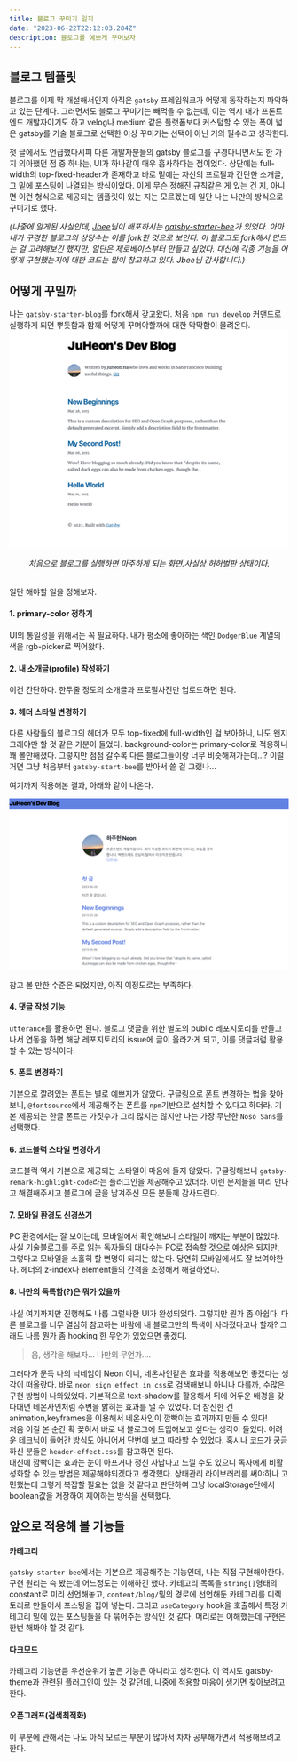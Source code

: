```yaml
---
title: 블로그 꾸미기 일지
date: "2023-06-22T22:12:03.284Z"
description: 블로그를 예쁘게 꾸며보자
---
```


## 블로그 템플릿

블로그를 이제 막 개설해서인지 아직은 `gatsby` 프레임워크가 어떻게 동작하는지 파악하고 있는 단계다. 그러면서도 블로그 꾸미기는 빼먹을 수 없는데, 이는 역시 내가 프론트엔드 개발자이기도 하고 velog나 medium 같은 플랫폼보다 커스텀할 수 있는 폭이 넓은 gatsby를 기술 블로그로 선택한 이상 꾸미기는 선택이 아닌 거의 필수라고 생각한다.

첫 글에서도 언급했다시피 다른 개발자분들의 gatsby 블로그를 구경다니면서도 한 가지 의아했던 점 중 하나는, UI가 하나같이 매우 흡사하다는 점이었다. 상단에는 full-width의 top-fixed-header가 존재하고 바로 밑에는 자신의 프로필과 간단한 소개글, 그 밑에 포스팅이 나열되는 방식이었다. 이게 무슨 정해진 규칙같은 게 있는 건 지, 아니면 이런 형식으로 제공되는 템플릿이 있는 지는 모르겠는데 일단 나는 나만의 방식으로 꾸미기로 했다.

_(나중에 알게된 사실인데, [Jbee](https://jbee.io)님이 배포하시는 [gatsby-starter-bee](https://github.com/JaeYeopHan/gatsby-starter-bee)가 있었다. 아마 내가 구경한 블로그의 상당수는 이를 fork한 것으로 보인다. 이 블로그도 fork해서 만드는 걸 고려해보긴 했지만, 일단은 제로베이스부터 만들고 싶었다. 대신에 각종 기능을 어떻게 구현했는지에 대한 코드는 많이 참고하고 있다. Jbee님 감사합니다.)_

## 어떻게 꾸밀까

나는 `gatsby-starter-blog`를 fork해서 갖고왔다. 처음 `npm run develop` 커맨드로 실행하게 되면 뿌듯함과 함께 어떻게 꾸며야할까에 대한 막막함이 몰려온다.
![첫 상태](./blog-history-1.png)

<div align=center>
<em>
처음으로 블로그를 실행하면 마주하게 되는 화면.사실상 허허벌판 상태이다.
</em>
</div>
<br />

일단 해야할 일을 정해보자.

#### 1. primary-color 정하기

UI의 통일성을 위해서는 꼭 필요하다. 내가 평소에 좋아하는 색인 `DodgerBlue` 계열의 색을 rgb-picker로 찍어왔다.

#### 2. 내 소개글(profile) 작성하기

이건 간단하다. 한두줄 정도의 소개글과 프로필사진만 업로드하면 된다.

#### 3. 헤더 스타일 변경하기

다른 사람들의 블로그의 헤더가 모두 top-fixed에 full-width인 걸 보아하니, 나도 왠지 그래야만 할 것 같은 기분이 들었다. background-color는 primary-color로 적용하니 꽤 볼만해졌다. 그렇지만 점점 갈수록 다른 블로그들이랑 너무 비슷해져가는데...? 이럴거면 그냥 처음부터 `gatsby-start-bee`를 받아서 쓸 걸 그랬나...

여기까지 적용해본 결과, 아래와 같이 나온다.

![두 번째 상태](./blog-history-2.png)

참고 볼 만한 수준은 되었지만, 아직 이정도로는 부족하다.

#### 4. 댓글 작성 기능

`utterance`를 활용하면 된다. 블로그 댓글을 위한 별도의 public 레포지토리를 만들고나서 연동을 하면 해당 레포지토리의 issue에 글이 올라가게 되고, 이를 댓글처럼 활용할 수 있는 방식이다.

#### 5. 폰트 변경하기

기본으로 깔려있는 폰트는 별로 예쁘지가 않았다. 구글링으로 폰트 변경하는 법을 찾아보니, `@fontsource`에서 제공해주는 폰트를 `npm`기반으로 설치할 수 있다고 하더라. 기본 제공되는 한글 폰트는 가짓수가 그리 많지는 않지만 나는 가장 무난한 `Noso Sans`를 선택했다.

#### 6. 코드블럭 스타일 변경하기

코드블럭 역시 기본으로 제공되는 스타일이 마음에 들지 않았다. 구글링해보니 `gatsby-remark-highlight-code`라는 플러그인을 제공해주고 있더라. 이런 문제들을 미리 만나고 해결해주시고 블로그에 글을 남겨주신 모든 분들께 감사드린다.

#### 7. 모바일 환경도 신경쓰기

PC 환경에서는 잘 보이는데, 모바일에서 확인해보니 스타일이 깨지는 부분이 많았다. 사실 기술블로그를 주로 읽는 독자들의 대다수는 PC로 접속할 것으로 예상은 되지만, 그렇다고 모바일을 소홀히 할 변명이 되지는 않는다. 당연히 모바일에서도 잘 보여야한다. 헤더의 z-index나 element들의 간격을 조정해서 해결하였다.

#### 8. 나만의 독특함(?)은 뭐가 있을까

사실 여기까지만 진행해도 나름 그럴싸한 UI가 완성되었다. 그렇지만 뭔가 좀 아쉽다. 다른 블로그를 너무 열심히 참고하는 바람에 내 블로그만의 특색이 사라졌다고나 할까? 그래도 나름 뭔가 좀 hooking 한 무언가 있었으면 좋겠다.

> 음, 생각을 해보자... 나만의 무언가....

그러다가 문득 나의 닉네임이 Neon 이니, 네온사인같은 효과를 적용해보면 좋겠다는 생각이 떠올랐다. 바로 `neon sign effect in css`로 검색해보니 아니나 다를까, 수많은 구현 방법이 나와있었다. 기본적으로 text-shadow를 활용해서 뒤에 어두운 배경을 갖다대면 네온사인처럼 주변을 밝히는 효과를 낼 수 있었다. 더 참신한 건 animation,keyframes을 이용해서 네온사인이 깜빡이는 효과까지 만들 수 있다!  
처음 이걸 본 순간 확 꽂혀서 바로 내 블로그에 도입해보고 싶다는 생각이 들었다. 어려운 테크닉이 들어간 방식도 아니어서 단번에 보고 따라할 수 있었다. 혹시나 코드가 궁금하신 분들은 `header-effect.css`를 참고하면 된다.  
대신에 깜빡이는 효과는 눈이 아프거나 정신 사납다고 느낄 수도 있으니 독자에게 비활성화할 수 있는 방법은 제공해야되겠다고 생각했다. 상태관리 라이브러리를 써야하나 고민했는데 그렇게 복잡할 필요는 없을 것 같다고 판단하여 그냥 localStorage단에서 boolean값을 저장하여 제어하는 방식을 선택했다.

## 앞으로 적용해 볼 기능들

#### 카테고리

`gatsby-starter-bee`에서는 기본으로 제공해주는 기능인데, 나는 직접 구현해야한다. 구현 원리는 슥 봤는데 어느정도는 이해하긴 했다. 카테고리 목록을 `string[]`형태의 constant로 미리 선언해놓고, `content/blog/`밑의 경로에 선언해둔 카테고리를 디렉토리로 만들어서 포스팅을 집어 넣는다. 그리고 `useCategory` hook을 호출해서 특정 카테고리 밑에 있는 포스팅들을 다 묶어주는 방식인 것 같다. 머리로는 이해했는데 구현은 한번 해봐야 할 것 같다.

#### 다크모드

카테고리 기능만큼 우선순위가 높은 기능은 아니라고 생각한다. 이 역시도 gatsby-theme과 관련된 플러그인이 있는 것 같던데, 나중에 적용할 마음이 생기면 찾아보려고 한다.

#### 오픈그래프(검색최적화)

이 부분에 관해서는 나도 아직 모르는 부분이 많아서 차차 공부해가면서 적용해보려고 한다.

